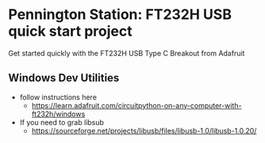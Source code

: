 # Pennington Station: FT232H USB quick start project
Get started quickly with the FT232H USB Type C Breakout from Adafruit

## Windows Dev Utilities
- follow instructions here
  - https://learn.adafruit.com/circuitpython-on-any-computer-with-ft232h/windows
- If you need to grab libsub
  - https://sourceforge.net/projects/libusb/files/libusb-1.0/libusb-1.0.20/

    
  


